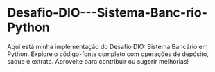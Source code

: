 # Desafio-DIO---Sistema-Banc-rio-Python
Aqui está minha implementação do Desafio DIO: Sistema Bancário em Python. Explore o código-fonte completo com operações de depósito, saque e extrato. Aproveite para contribuir ou sugerir melhorias!
